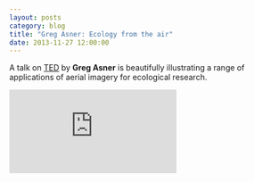 ```yaml
---
layout: posts
category: blog
title: "Greg Asner: Ecology from the air"
date: 2013-11-27 12:00:00
---
```


A talk on [TED](www.ted.org) by **Greg Asner** is beautifully illustrating a range of applications of aerial imagery for ecological research.


<iframe class = "obj" src="http://embed.ted.com/talks/greg_asner_ecology_from_the_air.html" frameborder="0"> </iframe>

